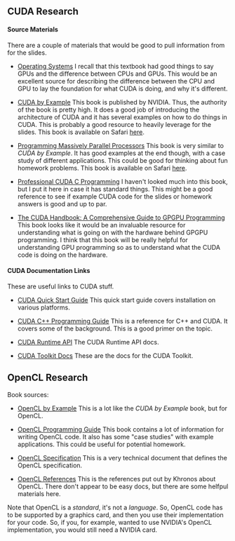 ## CUDA Research

#### Source Materials

There are a couple of materials that would be good to pull information from
for the slides. 

* [Operating Systems](https://amzn.to/2SYYpNI)
I recall that this textbook had good things to say GPUs and the difference 
between CPUs and GPUs. This would be an excellent source for describing the 
difference between the CPU and GPU to lay the foundation for what CUDA is doing,
and why it's different.

* [CUDA by Example](https://amzn.to/2I0lXLY)
This book is published by NVIDIA. Thus, the authority of the book is pretty 
high. It does a good job of introducing the architecture of CUDA and it has
several examples on how to do things in CUDA. This is probably a good resource
to heavily leverage for the slides. This book is available on Safari 
[here](https://bit.ly/2Iap1Fr).

* [Programming Massively Parallel Processors](https://amzn.to/2Prm5YV)
This book is very similar to *CUDA by Example*. It has good examples at the end
though, with a case study of different applications. This could be good for 
thinking about fun homework problems. This book is available on Safari 
[here](https://bit.ly/391jkVP). 

* [Professional CUDA C Programming](https://bit.ly/2HWxWtP)
I haven't looked much into this book, but I put it here in case it has 
standard things. This might be a good reference to see if example CUDA code
for the slides or homework answers is good and up to par.

* [The CUDA Handbook: A Comprehensive Guide to GPGPU Programming](https://bit.ly/2w46l7s)
This book looks like it would be an invaluable resource for understanding what
is going on with the hardware behind GPGPU programming. I think that this
book will be really helpful for understanding GPU programming so as to 
understand what the CUDA code is doing on the hardware.

#### CUDA Documentation Links

These are useful links to CUDA stuff. 

* [CUDA Quick Start Guide](https://docs.nvidia.com/cuda/cuda-quick-start-guide/index.html)
This quick start guide covers installation on various platforms.

* [CUDA C++ Programming Guide](https://bit.ly/3860pYB)
This is a reference for C++ and CUDA. It covers some of the background. This 
is a good primer on the topic.

* [CUDA Runtime API](https://docs.nvidia.com/cuda/cuda-runtime-api/index.html)
The CUDA Runtime API docs.

* [CUDA Toolkit Docs](https://docs.nvidia.com/cuda/archive/8.0/)
These are the docs for the CUDA Toolkit. 

## OpenCL Research

Book sources:

* [OpenCL by Example](https://learning.oreilly.com/library/view/opencl-programming-by/9781849692342/)
This is a lot like the *CUDA by Example* book, but for OpenCL.

* [OpenCL Programming Guide](https://learning.oreilly.com/library/view/opencl-programming-guide/9780132488006/)
This book contains a lot of information for writing OpenCL code. It also has 
some "case studies" with example applications. This could be useful for 
potential homework.

* [OpenCL Specification](https://www.khronos.org/registry/OpenCL/specs/opencl-2.0.pdf)
This is a very technical document that defines the OpenCL specification.

* [OpenCL References](https://www.khronos.org/opencl/)
This is the references put out by Khronos about OpenCL. There don't appear to 
be easy docs, but there are some helfpul materials here.

Note that OpenCL is a *standard*, it's not a *language*. So, OpenCL code has
to be supported by a graphics card, and then you use their implementation for
your code. So, if you, for example, wanted to use NVIDIA's OpenCL 
implementation, you would still need a NVIDIA card. 
